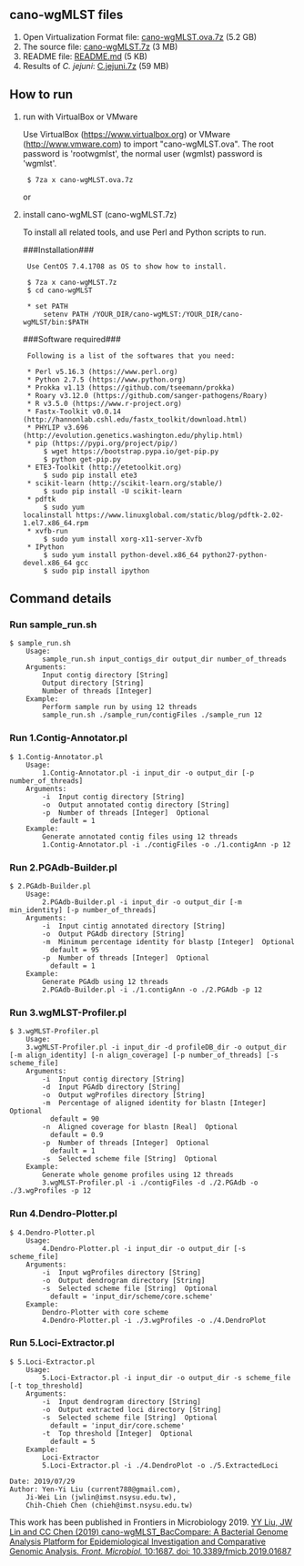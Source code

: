 ## cano-wgMLST files ##

1. Open Virtualization Format file: [cano-wgMLST.ova.7z](http://baccompare.imst.nsysu.edu.tw/download/cano-wgMLST.ova.7z) (5.2 GB)
2. The source file: [cano-wgMLST.7z](http://baccompare.imst.nsysu.edu.tw/download/cano-wgMLST.7z) (3 MB)
3. README file: [README.md](http://baccompare.imst.nsysu.edu.tw/download/README.md) (5 KB)
4. Results of _C. jejuni_: [C.jejuni.7z](http://baccompare.imst.nsysu.edu.tw/download/C.jejuni.7z) (59 MB)

## How to run ##

1. run with VirtualBox or VMware

	Use VirtualBox (<https://www.virtualbox.org>) or VMware (<http://www.vmware.com>) to import "cano-wgMLST.ova".
	The root password is 'rootwgmlst', the normal user (wgmlst) password is 'wgmlst'.

		$ 7za x cano-wgMLST.ova.7z

	or

2. install cano-wgMLST (cano-wgMLST.7z)

	To install all related tools, and use Perl and Python scripts to run.
		
	###Installation###

		Use CentOS 7.4.1708 as OS to show how to install.

		$ 7za x cano-wgMLST.7z
		$ cd cano-wgMLST

		* set PATH
			setenv PATH /YOUR_DIR/cano-wgMLST:/YOUR_DIR/cano-wgMLST/bin:$PATH

	###Software required###

		Following is a list of the softwares that you need:

		* Perl v5.16.3 (https://www.perl.org)
		* Python 2.7.5 (https://www.python.org)
		* Prokka v1.13 (https://github.com/tseemann/prokka)
		* Roary v3.12.0 (https://github.com/sanger-pathogens/Roary)
		* R v3.5.0 (https://www.r-project.org)
		* Fastx-Toolkit v0.0.14 (http://hannonlab.cshl.edu/fastx_toolkit/download.html)
		* PHYLIP v3.696 (http://evolution.genetics.washington.edu/phylip.html)
		* pip (https://pypi.org/project/pip/)
			$ wget https://bootstrap.pypa.io/get-pip.py
			$ python get-pip.py
		* ETE3-Toolkit (http://etetoolkit.org)
			$ sudo pip install ete3
		* scikit-learn (http://scikit-learn.org/stable/)
			$ sudo pip install -U scikit-learn
		* pdftk
			$ sudo yum localinstall https://www.linuxglobal.com/static/blog/pdftk-2.02-1.el7.x86_64.rpm
		* xvfb-run
			$ sudo yum install xorg-x11-server-Xvfb
		* IPython
			$ sudo yum install python-devel.x86_64 python27-python-devel.x86_64 gcc
			$ sudo pip install ipython


## Command details ##
### Run sample_run.sh ###
	
```
$ sample_run.sh
	Usage:
		sample_run.sh input_contigs_dir output_dir number_of_threads
	Arguments:
		Input contig directory [String]
		Output directory [String]
		Number of threads [Integer]
	Example: 
		Perform sample run by using 12 threads
		sample_run.sh ./sample_run/contigFiles ./sample_run 12
```


### Run 1.Contig-Annotator.pl ###
```
$ 1.Contig-Annotator.pl
	Usage:
		1.Contig-Annotator.pl -i input_dir -o output_dir [-p number_of_threads]
	Arguments:
		-i  Input contig directory [String]
		-o  Output annotated contig directory [String]
		-p  Number of threads [Integer]  Optional
		  default = 1
	Example: 
		Generate annotated contig files using 12 threads
		1.Contig-Annotator.pl -i ./contigFiles -o ./1.contigAnn -p 12
```


### Run 2.PGAdb-Builder.pl ###
```
$ 2.PGAdb-Builder.pl 
	Usage:
		2.PGAdb-Builder.pl -i input_dir -o output_dir [-m min_identity] [-p number_of_threads]
	Arguments:
		-i  Input cintig annotated directory [String]
		-o  Output PGAdb directory [String]
		-m  Minimum percentage identity for blastp [Integer]  Optional
		  default = 95
		-p  Number of threads [Integer]  Optional
		  default = 1
	Example: 
		Generate PGAdb using 12 threads
		2.PGAdb-Builder.pl -i ./1.contigAnn -o ./2.PGAdb -p 12
```


### Run 3.wgMLST-Profiler.pl ###
```
$ 3.wgMLST-Profiler.pl 
	Usage:
	3.wgMLST-Profiler.pl -i input_dir -d profileDB_dir -o output_dir [-m align_identity] [-n align_coverage] [-p number_of_threads] [-s scheme_file]
	Arguments:
		-i  Input contig directory [String]
		-d  Input PGAdb directory [String]
		-o  Output wgProfiles directory [String]
		-m  Percentage of aligned identity for blastn [Integer]  Optional
		  default = 90
		-n  Aligned coverage for blastn [Real]  Optional
		  default = 0.9
		-p  Number of threads [Integer]  Optional
		  default = 1
		-s  Selected scheme file [String]  Optional
	Example:
		Generate whole genome profiles using 12 threads
		3.wgMLST-Profiler.pl -i ./contigFiles -d ./2.PGAdb -o ./3.wgProfiles -p 12
```


### Run 4.Dendro-Plotter.pl ###
```
$ 4.Dendro-Plotter.pl 
	Usage:
		4.Dendro-Plotter.pl -i input_dir -o output_dir [-s scheme_file]
	Arguments:
		-i  Input wgProfiles directory [String]
		-o  Output dendrogram directory [String]
		-s  Selected scheme file [String]  Optional
		  default = 'input_dir/scheme/core.scheme'
	Example:
		Dendro-Plotter with core scheme
		4.Dendro-Plotter.pl -i ./3.wgProfiles -o ./4.DendroPlot
```


### Run 5.Loci-Extractor.pl ###
```
$ 5.Loci-Extractor.pl
	Usage:
		5.Loci-Extractor.pl -i input_dir -o output_dir -s scheme_file [-t top_threshold]
	Arguments:
		-i  Input dendrogram directory [String]
		-o  Output extracted loci directory [String]
		-s  Selected scheme file [String]  Optional
		  default = 'input_dir/core.scheme'
		-t  Top threshold [Integer]  Optional
		  default = 5
	Example: 
		Loci-Extractor
		5.Loci-Extractor.pl -i ./4.DendroPlot -o ./5.ExtractedLoci 
```

```
Date: 2019/07/29
Author:	Yen-Yi Liu (current788@gmail.com),
	Ji-Wei Lin (jwlin@imst.nsysu.edu.tw),
	Chih-Chieh Chen (chieh@imst.nsysu.edu.tw)
```

This work has been published in Frontiers in Microbiology 2019.
[YY Liu, JW Lin and CC Chen (2019) cano-wgMLST_BacCompare: A Bacterial Genome Analysis Platform for Epidemiological Investigation and Comparative Genomic Analysis. _Front. Microbiol._ 10:1687. doi: 10.3389/fmicb.2019.01687](https://www.frontiersin.org/articles/10.3389/fmicb.2019.01687)
